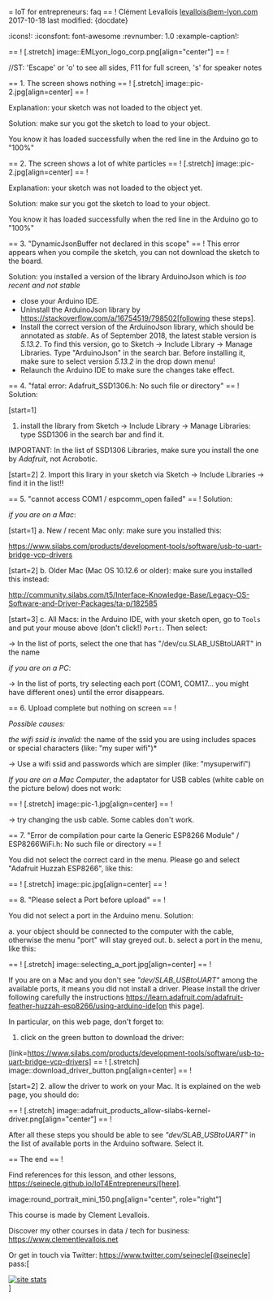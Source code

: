 = IoT for entrepreneurs: faq
== !
Clément Levallois <levallois@em-lyon.com>
2017-10-18
last modified: {docdate}

:icons!:
:iconsfont:   font-awesome
:revnumber: 1.0
:example-caption!:

== !
[.stretch]
image::EMLyon_logo_corp.png[align="center"]
== !


//ST: 'Escape' or 'o' to see all sides, F11 for full screen, 's' for speaker notes

== 1. The screen shows nothing
== !
[.stretch]
image::pic-2.jpg[align=center]
== !


Explanation: your sketch was not loaded to the object yet.

Solution: make sur you got the sketch to load to your object.

You know it has loaded successfully when the red line in the Arduino go to "100%"


== 2. The screen shows a lot of white particles
== !
[.stretch]
image::pic-2.jpg[align=center]
== !


Explanation: your sketch was not loaded to the object yet.

Solution: make sur you got the sketch to load to your object.

You know it has loaded successfully when the red line in the Arduino go to "100%"

== 3. "DynamicJsonBuffer not declared in this scope"
== !
This error appears when you compile the sketch, you can not download the sketch to the board.

Solution: you installed a version of the library ArduinoJson which is *too recent and not stable*

- close your Arduino IDE.
- Uninstall the ArduinoJson library by https://stackoverflow.com/a/16754519/798502[following these steps].
- Install the correct version of the ArduinoJson library, which should be annotated as *stable*.
As of September 2018, the latest stable version is *5.13.2*.
To find this version, go to Sketch -> Include Library -> Manage Libraries. Type "ArduinoJson" in the search bar.
Before installing it, make sure to select version *5.13.2* in the drop down menu!
- Relaunch the Arduino IDE to make sure the changes take effect.

== 4. "fatal error: Adafruit_SSD1306.h: No such file or directory"
== !
Solution:

[start=1]
1. install the library from Sketch -> Include Library -> Manage Libraries: type SSD1306 in the search bar and find it.

IMPORTANT: In the list of SSD1306 Libraries, make sure you install the one by *Adafruit*, not Acrobotic.

[start=2]
2. Import this lirary in your sketch via Sketch -> Include Libraries -> find it in the list!!

== 5. "cannot access COM1 / espcomm_open failed"
== !
Solution:

*if you are on a Mac*:

[start=1]
a. New / recent Mac only: make sure you installed this:

https://www.silabs.com/products/development-tools/software/usb-to-uart-bridge-vcp-drivers

[start=2]
b. Older Mac (Mac OS 10.12.6 or older): make sure you installed this instead:

http://community.silabs.com/t5/Interface-Knowledge-Base/Legacy-OS-Software-and-Driver-Packages/ta-p/182585

[start=3]
c. All Macs: in the Arduino IDE, with your sketch open, go to `Tools` and put your mouse above (don't click!) `Port:`. Then select:

-> In the list of ports, select the one that has "/dev/cu.SLAB_USBtoUART" in the name


*if you are on a PC*:

-> In the list of ports, try selecting each port (COM1, COM17... you might have different ones) until the error disappears.

== 6. Upload complete but nothing on screen
== !

*Possible causes:*

*the wifi ssid is invalid:* the name of the ssid you are using includes spaces or special characters (like: "my super wifi")*

-> Use a wifi ssid and passwords which are simpler (like: "mysuperwifi")

*If you are on a Mac Computer*, the adaptator for USB cables (white cable on the picture below) does not work:

== !
[.stretch]
image::pic-1.jpg[align=center]
== !


-> try changing the usb cable. Some cables don't work.

== 7. "Error de compilation pour carte la Generic ESP8266 Module" / ESP8266WiFi.h: No such file or directory
== !

You did not select the correct card in the menu. Please go and select "Adafruit Huzzah ESP8266", like this:

== !
[.stretch]
image::pic.jpg[align=center]
== !


== 8. "Please select a Port before upload"
== !

You did not select a port in the Arduino menu.
Solution:

a. your object should be connected to the computer with the cable, otherwise the menu "port" will stay greyed out.
b. select a port in the menu, like this:

== !
[.stretch]
image::selecting_a_port.jpg[align=center]
== !


If you are on a Mac and you don't see *"dev/SLAB_USBtoUART"* among the available ports, it means you did not install a driver.
Please install the driver following carefully the instructions https://learn.adafruit.com/adafruit-feather-huzzah-esp8266/using-arduino-ide[on this page].

In particular, on this web page, don't forget to:

1. click on the green button to download the driver:

[link=https://www.silabs.com/products/development-tools/software/usb-to-uart-bridge-vcp-drivers]
== !
[.stretch]
image::download_driver_button.png[align=center]
== !


[start=2]
2. allow the driver to work on your Mac. It is explained on the web page, you should do:

== !
[.stretch]
image::adafruit_products_allow-silabs-kernel-driver.png[align="center"]
== !


After all these steps you should be able to see *"dev/SLAB_USBtoUART"* in the list of available ports in the Arduino software. Select it.


== The end
== !

Find references for this lesson, and other lessons, https://seinecle.github.io/IoT4Entrepreneurs/[here].

image:round_portrait_mini_150.png[align="center", role="right"]

This course is made by Clement Levallois.

Discover my other courses in data / tech for business: https://www.clementlevallois.net

Or get in touch via Twitter: https://www.twitter.com/seinecle[@seinecle]
pass:[    <!-- Start of StatCounter Code for Default Guide -->
    <script type="text/javascript">
        var sc_project = 11410058;
        var sc_invisible = 1;
        var sc_security = "11410058";
        var scJsHost = (("https:" == document.location.protocol) ?
            "https://secure." : "http://www.");
        document.write("<sc" + "ript type='text/javascript' src='" +
            scJsHost +
            "statcounter.com/counter/counter.js'></" + "script>");
    </script>
    <noscript><div class="statcounter"><a title="site stats"
    href="http://statcounter.com/" target="_blank"><img
    class="statcounter"
    src="//c.statcounter.com/11410058/0/11410058/1/" alt="site
    stats"></a></div></noscript>
    <!-- End of StatCounter Code for Default Guide -->]
